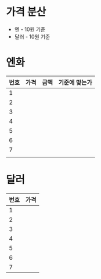 # 
# 가격 분산
- 엔 - 10원 기준
- 달러 - 10원 기준
# 엔화

| 번호  | 가격  | 금액  | 기준에 맞는가 |
| --- | --- | --- | ------- |
| 1   |     |     |         |
| 2   |     |     |         |
| 3   |     |     |         |
| 4   |     |     |         |
| 5   |     |     |         |
| 6   |     |     |         |
| 7   |     |     |         |
|     |     |     |         |


# 달러
| 번호  | 가격  |
| --- | --- |
| 1   |     |
| 2   |     |
| 3   |     |
| 4   |     |
| 5   |     |
| 6   |     |
| 7   |     |
